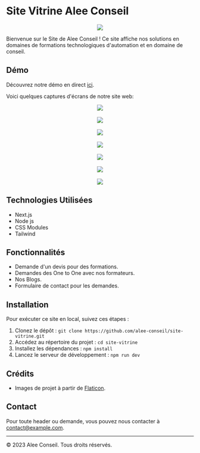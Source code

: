 # Site Vitrine Alee Conseil

<div align="center"><img src="https://i.ibb.co/XXT3608/logo.png" /></div>

Bienvenue sur le Site de Alee Conseil ! Ce site affiche nos solutions en domaines de formations technologiques d'automation et en domaine de conseil.

## Démo
Découvrez notre démo en direct [ici](https://www.aleeconseil.com).

Voici quelques captures d'écrans de notre site web:
<div align="center"><img src="https://i.ibb.co/YQCy3XJ/image.png" /></div>
<br/>
<div align="center"><img src="https://i.ibb.co/qpkyKms/image.png" /></div>
<br/>
<div align="center"><img src="https://i.ibb.co/ThqVb6s/image.png" /></div>
<br/>
<div align="center"><img src="https://i.ibb.co/b73pb81/image.png" /></div>
<br/>
<div align="center"><img src="https://i.ibb.co/RSbVwgM/image.png" /></div>
<br/>
<div align="center"><img src="https://i.ibb.co/f24NhqX/image.png" /></div>
<br/>
<div align="center"><img src="https://i.ibb.co/r3ttXTz/image.png" /></div>

## Technologies Utilisées
- Next.js
- Node js
- CSS Modules
- Tailwind

## Fonctionnalités
- Demande d'un devis pour des formations.
- Demandes des One to One avec nos formateurs.
- Nos Blogs.
- Formulaire de contact pour les demandes.

## Installation
Pour exécuter ce site en local, suivez ces étapes :

1. Clonez le dépôt : `git clone https://github.com/alee-conseil/site-vitrine.git`
2. Accédez au répertoire du projet : `cd site-vitrine`
3. Installez les dépendances : `npm install`
4. Lancez le serveur de développement : `npm run dev`

## Crédits
- Images de projet à partir de [Flaticon](https://www.flaticon.com).

## Contact

Pour toute header ou demande, vous pouvez nous contacter à contact@example.com.

---

© 2023 Alee Conseil. Tous droits réservés.
